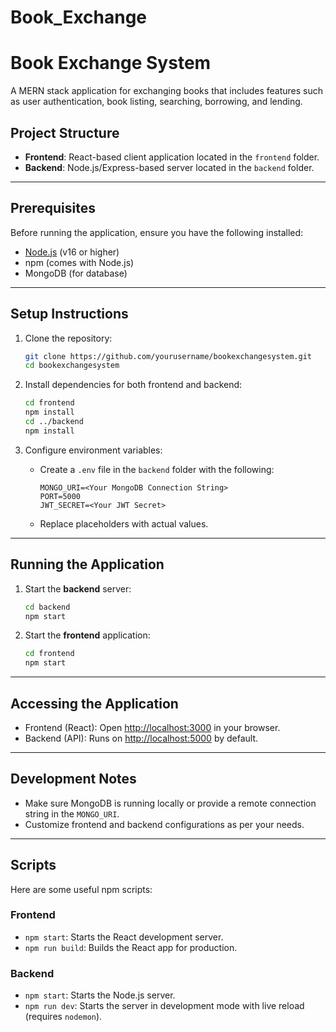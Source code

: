 # Book_Exchange



# Book Exchange System

A MERN stack application for exchanging books that includes features such as user authentication, book listing, searching, borrowing, and lending.

## Project Structure

- **Frontend**: React-based client application located in the `frontend` folder.
- **Backend**: Node.js/Express-based server located in the `backend` folder.

---

## Prerequisites

Before running the application, ensure you have the following installed:

- [Node.js](https://nodejs.org/) (v16 or higher)
- npm (comes with Node.js)
- MongoDB (for database)

---

## Setup Instructions

1. Clone the repository:

   ```bash
   git clone https://github.com/yourusername/bookexchangesystem.git
   cd bookexchangesystem
   ```

2. Install dependencies for both frontend and backend:

   ```bash
   cd frontend
   npm install
   cd ../backend
   npm install
   ```

3. Configure environment variables:

   - Create a `.env` file in the `backend` folder with the following:
     ```env
     MONGO_URI=<Your MongoDB Connection String>
     PORT=5000
     JWT_SECRET=<Your JWT Secret>
     ```
   - Replace placeholders with actual values.

---

## Running the Application

1. Start the **backend** server:

   ```bash
   cd backend
   npm start
   ```

2. Start the **frontend** application:

   ```bash
   cd frontend
   npm start
   ```

---

## Accessing the Application

- Frontend (React): Open [http://localhost:3000](http://localhost:3000) in your browser.
- Backend (API): Runs on [http://localhost:5000](http://localhost:5000) by default.

---

## Development Notes

- Make sure MongoDB is running locally or provide a remote connection string in the `MONGO_URI`.
- Customize frontend and backend configurations as per your needs.

---

## Scripts

Here are some useful npm scripts:

### Frontend
- `npm start`: Starts the React development server.
- `npm run build`: Builds the React app for production.

### Backend
- `npm start`: Starts the Node.js server.
- `npm run dev`: Starts the server in development mode with live reload (requires `nodemon`).

